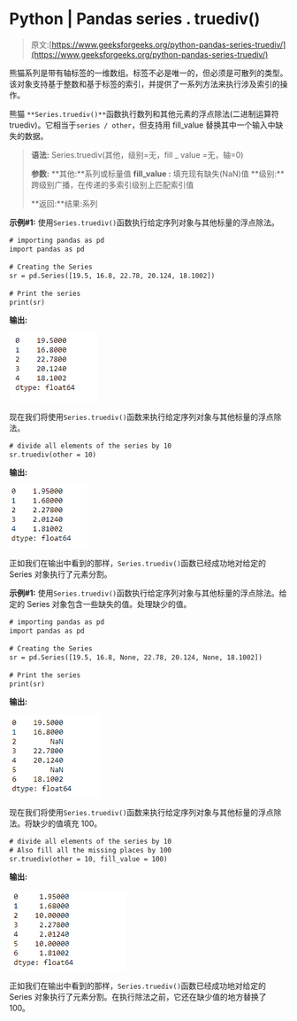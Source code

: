 # Python | Pandas series . truediv()

> 原文:[https://www.geeksforgeeks.org/python-pandas-series-truediv/](https://www.geeksforgeeks.org/python-pandas-series-truediv/)

熊猫系列是带有轴标签的一维数组。标签不必是唯一的，但必须是可散列的类型。该对象支持基于整数和基于标签的索引，并提供了一系列方法来执行涉及索引的操作。

熊猫 `**Series.truediv()**`函数执行数列和其他元素的浮点除法(二进制运算符 truediv)。它相当于`series / other`，但支持用 fill_value 替换其中一个输入中缺失的数据。

> **语法:** Series.truediv(其他，级别=无，fill _ value =无，轴=0)
> 
> **参数:**
> **其他:**系列或标量值
> **fill_value :** 填充现有缺失(NaN)值
> **级别:**跨级别广播，在传递的多索引级别上匹配索引值
> 
> **返回:**结果:系列

**示例#1:** 使用`Series.truediv()`函数执行给定序列对象与其他标量的浮点除法。

```
# importing pandas as pd
import pandas as pd

# Creating the Series
sr = pd.Series([19.5, 16.8, 22.78, 20.124, 18.1002])

# Print the series
print(sr)
```

**输出:**

![](img/a3a0b30092578b29f9be598ce37cd26d.png)

现在我们将使用`Series.truediv()`函数来执行给定序列对象与其他标量的浮点除法。

```
# divide all elements of the series by 10
sr.truediv(other = 10)
```

**输出:**

![](img/161e1b4632b3d9230288a43fd9fb0934.png)

正如我们在输出中看到的那样，`Series.truediv()`函数已经成功地对给定的 Series 对象执行了元素分割。

**示例#1:** 使用`Series.truediv()`函数执行给定序列对象与其他标量的浮点除法。给定的 Series 对象包含一些缺失的值。处理缺少的值。

```
# importing pandas as pd
import pandas as pd

# Creating the Series
sr = pd.Series([19.5, 16.8, None, 22.78, 20.124, None, 18.1002])

# Print the series
print(sr)
```

**输出:**

![](img/9fa8853715c629af591d4877e650f3ab.png)

现在我们将使用`Series.truediv()`函数来执行给定序列对象与其他标量的浮点除法。将缺少的值填充 100。

```
# divide all elements of the series by 10
# Also fill all the missing places by 100
sr.truediv(other = 10, fill_value = 100)
```

**输出:**

![](img/2662342fb71553ce0bd680723ddbf740.png)

正如我们在输出中看到的那样，`Series.truediv()`函数已经成功地对给定的 Series 对象执行了元素分割。在执行除法之前，它还在缺少值的地方替换了 100。